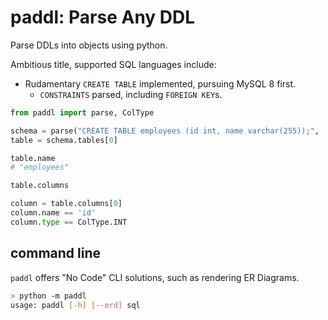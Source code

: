 # paddl: Parse Any DDL

Parse DDLs into objects using python. 

Ambitious title, supported SQL languages include:

- Rudamentary `CREATE TABLE` implemented, pursuing MySQL 8 first.
    - `CONSTRAINTS` parsed, including `FOREIGN KEY`s.


```python
from paddl import parse, ColType

schema = parse("CREATE TABLE employees (id int, name varchar(255));", 'mysql')
table = schema.tables[0]

table.name 
# "employees"

table.columns

column = table.columns[0]
column.name == 'id'
column.type == ColType.INT
```

## command line

`paddl` offers "No Code" CLI solutions, such as rendering ER Diagrams.

```sh
> python -m paddl
usage: paddl [-h] [--erd] sql
```